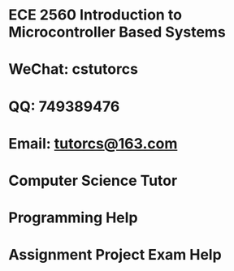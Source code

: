 # ECE 2560 Introduction to Microcontroller Based Systems
# WeChat: cstutorcs

# QQ: 749389476

# Email: tutorcs@163.com

# Computer Science Tutor

# Programming Help

# Assignment Project Exam Help
